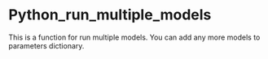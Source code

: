 # Python_run_multiple_models
This is a function for run multiple models. You can add any more models to parameters dictionary.
